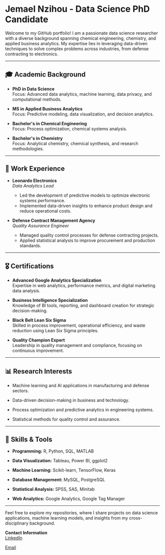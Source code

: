 # Jemael Nzihou - Data Science PhD Candidate

Welcome to my GitHub portfolio! I am a passionate data science researcher with a diverse background spanning chemical engineering, 
chemistry, and applied business analytics. My expertise lies in leveraging data-driven techniques
to solve complex problems across industries, from defense contracting to electronics.

---

## 🎓 **Academic Background**

- **PhD in Data Science**  
  Focus: Advanced data analytics, machine learning, data privacy, and computational methods.

- **MS in Applied Business Analytics**  
  Focus: Predictive modeling, data visualization, and decision analytics.

- **Bachelor's in Chemical Engineering**  
  Focus: Process optimization, chemical systems analysis.

- **Bachelor's in Chemistry**  
  Focus: Analytical chemistry, chemical synthesis, and research methodologies.

---

## 💼 **Work Experience**

- **Leonardo Electronics**  
  *Data Analytics Lead*
   
  - Led the development of predictive models to optimize electronic systems performance.
  - Implemented data-driven insights to enhance product design and reduce operational costs.

- **Defense Contract Management Agency**  
  *Quality Assurance Engineer*
   
  - Managed quality control processes for defense contracting projects.
  - Applied statistical analysis to improve procurement and production standards.

---

## 🎖 **Certifications**

- **Advanced Google Analytics Specialization**  
  Expertise in web analytics, performance metrics, and digital marketing data analysis.

- **Business Intelligence Specialization**  
  Knowledge of BI tools, reporting, and dashboard creation for strategic decision-making.

- **Black Belt Lean Six Sigma**  
  Skilled in process improvement, operational efficiency, and waste reduction using Lean Six Sigma principles.

- **Quality Champion Expert**  
  Leadership in quality management and compliance, focusing on continuous improvement.

---

## 📊 **Research Interests**

- Machine learning and AI applications in manufacturing and defense sectors.
  
- Data-driven decision-making in business and technology.
  
- Process optimization and predictive analytics in engineering systems.
  
- Statistical methods for quality control and assurance.

---

## 🔧 **Skills & Tools**

- **Programming:** R, Python, SQL, MATLAB
  
- **Data Visualization:** Tableau, Power BI, ggplot2
  
- **Machine Learning:** Scikit-learn, TensorFlow, Keras
  
- **Database Management:** MySQL, PostgreSQL
  
- **Statistical Analysis:** SPSS, SAS, Minitab
  
- **Web Analytics:** Google Analytics, Google Tag Manager

---
Feel free to explore my repositories, where I share projects on data science applications, machine learning models, and insights from my cross-disciplinary background.

**Contact Information**  
[LinkedIn](https://www.linkedin.com/in/jemaelnzihou/)
   
[Email](mailto:jemaelnzihou@gmail.com)

